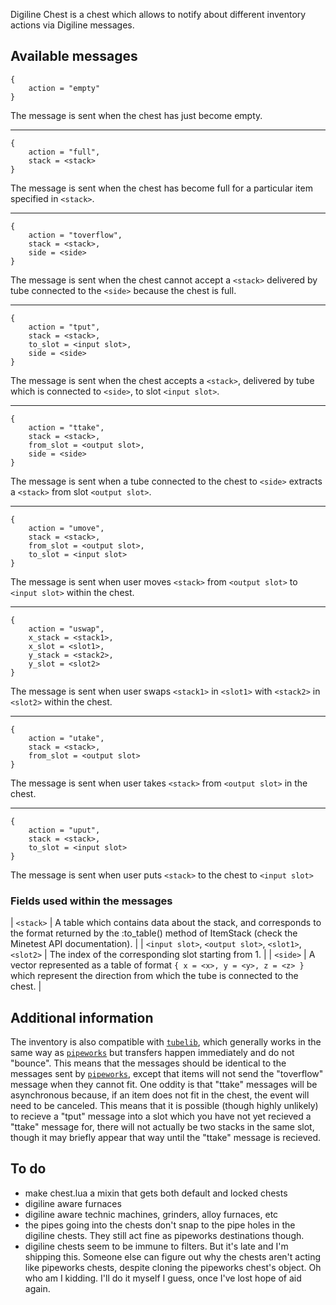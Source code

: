 Digiline Chest is a chest which allows to notify about different inventory actions via Digiline messages.

## Available messages

```
{
    action = "empty"
}
```
The message is sent when the chest has just become empty.

----------------------------

```
{
    action = "full",
    stack = <stack>
}
```
The message is sent when the chest has become full for a particular item specified in `<stack>`.

----------------------------

```
{
    action = "toverflow",
    stack = <stack>,
    side = <side>
}
```
The message is sent when the chest cannot accept a `<stack>` delivered by tube connected to the `<side>` because the chest is full.

----------------------------

```
{
    action = "tput",
    stack = <stack>,
    to_slot = <input slot>,
    side = <side>
}
```
The message is sent when the chest accepts a `<stack>`, delivered by tube which is connected to `<side>`, to slot `<input slot>`.

----------------------------

```
{
    action = "ttake",
    stack = <stack>,
    from_slot = <output slot>,
    side = <side>
}
```
The message is sent when a tube connected to the chest to `<side>` extracts a `<stack>` from slot `<output slot>`.

----------------------------

```
{
    action = "umove",
    stack = <stack>,
    from_slot = <output slot>,
    to_slot = <input slot>
}
```
The message is sent when user moves `<stack>` from `<output slot>` to `<input slot>` within the chest.

----------------------------

```
{
    action = "uswap",
    x_stack = <stack1>,
    x_slot = <slot1>,
    y_stack = <stack2>,
    y_slot = <slot2>
}
```
The message is sent when user swaps `<stack1>` in `<slot1>` with `<stack2>` in `<slot2>` within the chest.

----------------------------

```
{
    action = "utake",
    stack = <stack>,
    from_slot = <output slot>
}
```
The message is sent when user takes `<stack>` from `<output slot>` in the chest.

----------------------------

```
{
    action = "uput",
    stack = <stack>,
    to_slot = <input slot>
}
```
The message is sent when user puts `<stack>` to the chest to `<input slot>`

### Fields used within the messages

| `<stack>` | A table which contains data about the stack, and corresponds to the format returned by the :to_table() method of ItemStack (check the Minetest API documentation). |
| `<input slot>`, `<output slot>`, `<slot1>`, `<slot2>` | The index of the corresponding slot starting from 1. |
| `<side>` | A vector represented as a table of format `{ x = <x>, y = <y>, z = <z> }` which represent the direction from which the tube is connected to the chest. |

## Additional information

The inventory is also compatible with [`tubelib`](https://github.com/joe7575/techpack/tree/master/tubelib), which generally works in the same way as [`pipeworks`](https://gitlab.com/VanessaE/pipeworks) but transfers happen immediately and do not "bounce". This means that the messages should be identical to the messages sent by [`pipeworks`](https://gitlab.com/VanessaE/pipeworks), except that items will not send the "toverflow" message when they cannot fit.
One oddity is that "ttake" messages will be asynchronous because, if an item does not fit in the chest, the event will need to be canceled. This means that it is possible (though highly unlikely) to recieve a "tput" message into a slot which you have not yet recieved a "ttake" message for, there will not actually be two stacks in the same slot, though it may briefly appear that way until the "ttake" message is recieved.

## To do

- make chest.lua a mixin that gets both default and locked chests
- digiline aware furnaces
- digiline aware technic machines, grinders, alloy furnaces, etc
- the pipes going into the chests don't snap to the pipe holes in the digiline chests. They still act fine as pipeworks destinations though.
- digiline chests seem to be immune to filters. But it's late and I'm shipping this. Someone else can figure out why the chests aren't acting like pipeworks chests, despite cloning the pipeworks chest's object. Oh who am I kidding. I'll do it myself I guess, once I've lost hope of aid again. 
